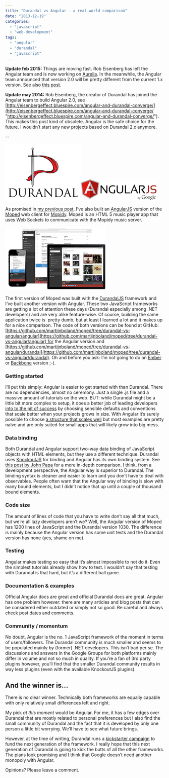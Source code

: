 ```yaml
---
title: "Durandal vs Angular - a real world comparison"
date: "2013-12-19"
categories: 
  - "javascript"
  - "web-development"
tags: 
  - "angular"
  - "durandal"
  - "javascript"
---
```


**Update feb 2015:** Things are moving fast. Rob Eisenberg has left the Angular team and is now working on [Aurelia](http://aurelia.io/). In the meanwhile, the Angular team announced that version 2.0 will be pretty different from the current 1.x version. See also [this post](https://blogs.taiga.nl/martijn/2014/10/31/angular-is-the-new-uncool/ "Angular is the new uncool?").

**Update may 2014:** Rob Eisenberg, the creator of Durandal has joined the Angular team to build Angular 2.0, see [http://eisenbergeffect.bluespire.com/angular-and-durandal-converge/](http://eisenbergeffect.bluespire.com/angular-and-durandal-converge/ "http://eisenbergeffect.bluespire.com/angular-and-durandal-converge/"). This makes this post kind of obsolete. Angular is the safe choice for the future. I wouldn’t start any new projects based on Durandal 2.x anymore.

\--

[![durandal-240](./images/durandal-240.png "durandal-240")](http://durandaljs.com/)[![angular-240](./images/angular-240.png "angular-240")](http://angularjs.org)

As promised in [my previous post](https://blogs.taiga.nl/martijn/2013/12/05/moped-a-web-client-for-the-mopidy-music-server/), I’ve also built an [AngularJS](http://angularjs.org) version of the [Moped](https://github.com/martijnboland/moped/tree/durandal-vs-angular) web client for [Mopidy](http://mopidy.com). Moped is an HTML 5 music player app that uses Web Sockets to communicate with the Mopidy music server.

![moped-all-720](./images/moped-all-720_thumb.png "moped-all-720")

The first version of Moped was built with the [DurandalJS](http://durandaljs.com) framework and I’ve built another version with Angular. These two JavaScript frameworks are getting a lot of attention these days (Durandal especially among .NET developers) and are very alike feature-wise. Of course, building the same application twice is  pretty dumb, but at least I learned a lot and it makes up for a nice comparison. The code of both versions can be found at GitHub: [https://github.com/martijnboland/moped/tree/durandal-vs-angular/angular](https://github.com/martijnboland/moped/tree/durandal-vs-angular/angular) for the Angular version and [https://github.com/martijnboland/moped/tree/durandal-vs-angular/durandal](https://github.com/martijnboland/moped/tree/durandal-vs-angular/durandal). Oh and before you ask: I’m not going to do an [Ember](http://emberjs.com/) or [Backbone](http://backbonejs.org/) version ;-).

### Getting started

I’ll put this simply: Angular is easier to get started with than Durandal. There are no dependencies, almost no ceremony. Just a single .js file and a massive amount of tutorials on the web. BUT: while Durandal might be a little bit more complex to setup, it does a better job of leading developers [into to the pit of success](http://www.codinghorror.com/blog/2007/08/falling-into-the-pit-of-success.html) by choosing sensible defaults and conventions that scale better when your projects grows in size. With Angular it’s surely possible to choose [a structure that scales well](http://joshdmiller.github.io/ng-boilerplate) but most examples are pretty naïve and are only suited for small apps that will likely grow into big mess.

### Data binding

Both Durandal and Angular support two-way data binding of JavaScript objects with HTML elements, but they use a different technique. Durandal uses [KnockoutJS](http://knockoutjs.com) for binding and Angular has its own binding system. See [this post by John Papa](http://www.johnpapa.net/compare-durandal-to-angular-not-knockout-to-angular/) for a more in-depth comparison. I think, from a development perspective, the Angular way is superior to Durandal. The binding syntax is cleaner and easier to learn and you don’t have to deal with observables. People often warn that the Angular way of binding is slow with many bound elements, but I didn’t notice that up until a couple of thousand bound elements.

### Code size

The amount of lines of code that you have to write don’t say all that much, but we’re all lazy developers aren’t we? Well, the Angular version of Moped has 1200 lines of JavaScript and the Durandal version 1030. The difference is mainly because the Angular version has some unit tests and the Durandal version has none (yes, shame on me).

### Testing

Angular makes testing so easy that it’s almost impossible to not do it. Even the simplest tutorials already show how to test. I wouldn’t say that testing with Durandal is that hard, but it’s a different ball game.

### Documentation & examples

Official Angular docs are great and official Durandal docs are great. Angular has one problem however: there are many articles and blog posts that can be considered either outdated or simply not so good. Be careful and always check post dates and comments.

### Community / momentum

No doubt, Angular is the no. 1 JavaScript framework of the moment in terms of users/followers. The Durandal community is much smaller and seems to be populated mainly by (former) .NET developers. This isn’t bad per se. The discussions and answers in the Google Groups for both platforms mainly differ in volume and not so much in quality. If you’re a fan of 3rd party plugins however, you’ll find that the smaller Durandal community results in way less plugins (even with the available KnockoutJS plugins).

## And the winner is…

There is no clear winner. Technically both frameworks are equally capable with only relatively small differences left and right.

My pick _at this moment_ would be Angular. For me, it has a few edges over Durandal that are mostly related to personal preferences but I also find the small community of Durandal and the fact that it is developed by only one person a little bit worrying. We’ll have to see what future brings.

However, at the time of writing, Durandal runs a [kickstarter campaign](http://www.kickstarter.com/projects/eisenbergeffect/durandal-2014) to fund the next generation of the framework. I really hope that this next generation of Durandal is going to kick the butts of all the other frameworks. The plans look promising and I think that Google doesn’t need another monopoly with Angular.

Opinions? Please leave a comment.
